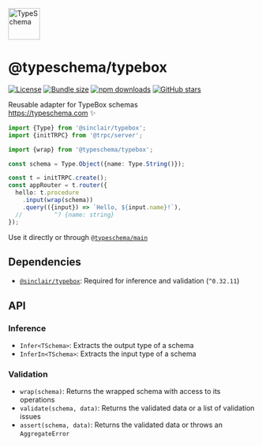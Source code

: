 <!-- This file is generated. Do not modify it manually! -->

<img src="https://typeschema.com/assets/logo.png" width="64px" alt="TypeSchema" />
<h1>@typeschema/typebox</h1>
<p>
  <a href="https://opensource.org/licenses/MIT" rel="nofollow"><img src="https://img.shields.io/github/license/decs/typeschema" alt="License"></a>
  <a href="https://bundlephobia.com/package/@typeschema/typebox" rel="nofollow"><img src="https://img.shields.io/bundlephobia/minzip/%40typeschema%2Ftypebox" alt="Bundle size"></a>
  <a href="https://www.npmjs.com/package/@typeschema/typebox" rel="nofollow"><img src="https://img.shields.io/npm/dw/@typeschema/typebox.svg" alt="npm downloads"></a>
  <a href="https://github.com/decs/typeschema/stargazers" rel="nofollow"><img src="https://img.shields.io/github/stars/decs/typeschema" alt="GitHub stars"></a>
</p>
<p>
  Reusable adapter for TypeBox schemas
  <br />
  <a href="https://typeschema.com">https://typeschema.com</a> ✨
</p>

```ts
import {Type} from '@sinclair/typebox';
import {initTRPC} from '@trpc/server';

import {wrap} from '@typeschema/typebox';

const schema = Type.Object({name: Type.String()});

const t = initTRPC.create();
const appRouter = t.router({
  hello: t.procedure
    .input(wrap(schema))
    .query(({input}) => `Hello, ${input.name}!`),
  //         ^? {name: string}
});

```

Use it directly or through [`@typeschema/main`](https://github.com/decs/typeschema/tree/main/packages/main)

## Dependencies
- [`@sinclair/typebox`](https://www.npmjs.com/package/@sinclair/typebox): Required for inference and validation (`^0.32.11`)

## API

### Inference
- `Infer<TSchema>`: Extracts the output type of a schema
- `InferIn<TSchema>`: Extracts the input type of a schema
### Validation
- `wrap(schema)`: Returns the wrapped schema with access to its operations
- `validate(schema, data)`: Returns the validated data or a list of validation issues
- `assert(schema, data)`: Returns the validated data or throws an `AggregateError`
